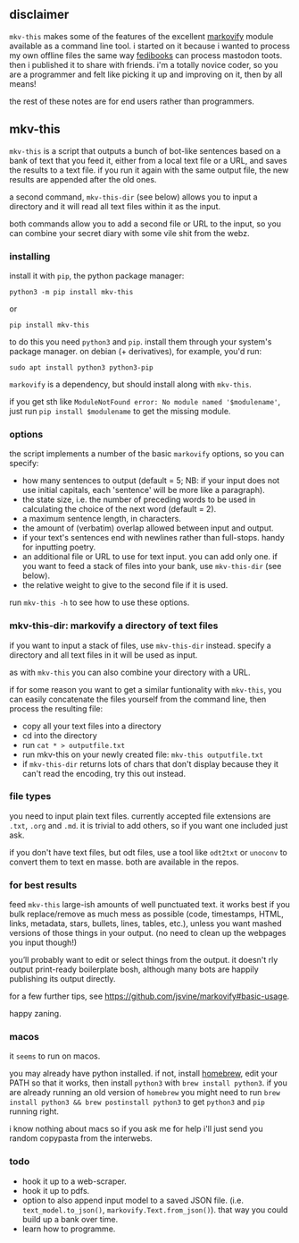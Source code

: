 ## disclaimer

`mkv-this` makes some of the features of the excellent [markovify](https://github.com/jsvine/markovify) module available as a command line tool. i started on it because i wanted to process my own offline files the same way [fedibooks](https://fedibooks.com) can process mastodon toots. then i published it to share with friends. i'm a totally novice coder, so you are a programmer and felt like picking it up and improving on it, then by all means!

the rest of these notes are for end users rather than programmers.

## mkv-this

`mkv-this` is a script that outputs a bunch of bot-like sentences based on a bank of text that you feed it, either from a local text file or a URL, and saves the results to a text file. if you run it again with the same output file, the new results are appended after the old ones.

a second command, `mkv-this-dir` (see below) allows you to input a directory and it will read all text files within it as the input.

both commands allow you to add a second file or URL to the input, so you can combine your secret diary with some vile shit from the webz.

### installing

install it with `pip`, the python package manager:

`python3 -m pip install mkv-this`

or

`pip install mkv-this`

to do this you need `python3` and `pip`. install them through your system's package manager. on debian (+ derivatives), for example, you'd run:

`sudo apt install python3 python3-pip`

`markovify` is a dependency, but should install along with `mkv-this`.

if you get sth like `ModuleNotFound error: No module named '$modulename'`, just run `pip install $modulename` to get the missing module.

### options

the script implements a number of the basic `markovify` options, so you can specify:

* how many sentences to output (default = 5; NB: if your input does not use initial capitals, each 'sentence' will be more like a paragraph). 
* the state size, i.e. the number of preceding words to be used in calculating the choice of the next word (default = 2).
* a maximum sentence length, in characters.
* the amount of (verbatim) overlap allowed between input and output.
* if your text's sentences end with newlines rather than full-stops. handy for inputting poetry.
* an additional file or URL to use for text input. you can add only one. if you want to feed a stack of files into your bank, use `mkv-this-dir` (see below).
* the relative weight to give to the second file if it is used.

run `mkv-this -h` to see how to use these options.

### mkv-this-dir: markovify a directory of text files

if you want to input a stack of files, use `mkv-this-dir` instead. specify a directory and all text files in it will be used as input.

as with `mkv-this` you can also combine your directory with a URL.

if for some reason you want to get a similar funtionality with `mkv-this`, you can easily concatenate the files yourself from the command line, then process the resulting file:

* copy all your text files into a directory
* cd into the directory
* run `cat * > outputfile.txt`
* run mkv-this on your newly created file: `mkv-this outputfile.txt`
* if `mkv-this-dir` returns lots of chars that don't display because they it can't read the encoding, try this out instead.

### file types

you need to input plain text files. currently accepted file extensions are `.txt`, `.org` and `.md`. it is trivial to add others, so if you want one included just ask.

if you don't have text files, but odt files, use a tool like `odt2txt` or `unoconv` to convert them to text en masse. both are available in the repos.

### for best results

feed `mkv-this` large-ish amounts of well punctuated text. it works best if you bulk replace/remove as much mess as possible (code, timestamps, HTML, links, metadata, stars, bullets, lines, tables, etc.), unless you want mashed versions of those things in your output. (no need to clean up the webpages you input though!)

you’ll probably want to edit or select things from the output. it doesn't rly output print-ready boilerplate bosh, although many bots are happily publishing its output directly.

for a few further tips, see https://github.com/jsvine/markovify#basic-usage.

happy zaning.

### macos

it `seems` to run on macos.

you may already have python installed. if not, install [homebrew](https://brew.sh/#install), edit your PATH so that it works, then install `python3` with `brew install python3`. if you are already running an old version of `homebrew` you might need to run `brew install python3 && brew postinstall python3` to get `python3` and `pip` running right.

i know nothing about macs so if you ask me for help i'll just send you random copypasta from the interwebs.

### todo

* hook it up to a web-scraper.
* hook it up to pdfs.
* option to also append input model to a saved JSON file. (i.e. `text_model.to_json()`, `markovify.Text.from_json()`). that way you could build up a bank over time.
* learn how to programme.
